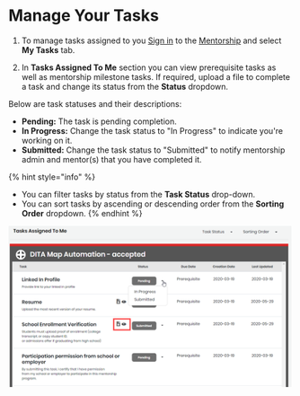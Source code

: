 # Manage Your Tasks

1. To manage tasks assigned to you  [Sign in](../../sso/sign-in/) to the [Mentorship](https://mentorship.lfx.linuxfoundation.org) and select **My Tasks** tab.  

2. In **Tasks Assigned To Me** section you can view prerequisite tasks as well as mentorship milestone tasks. If required, upload a file to complete a task and change its status from the **Status** dropdown. 

Below are task statuses and their descriptions: 

* **Pending:** The task is pending completion.
* **In Progress:** Change the task status to "In Progress" to indicate you're working on it. 
* **Submitted:** Change the task status to "Submitted" to notify mentorship admin and mentor\(s\) that you have completed it. 

{% hint style="info" %}
* You can filter tasks by status from the **Task Status** drop-down.
* You can sort tasks by ascending or descending order from the **Sorting Order** dropdown. 
{% endhint %}

![](../../.gitbook/assets/mentee-tasks-for-mentee.png)

